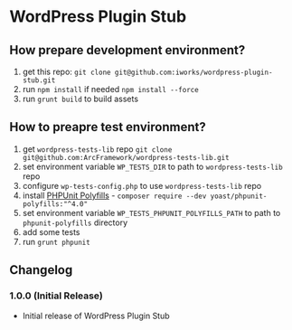 # WordPress Plugin Stub

## How prepare development environment?

1. get this repo: `git clone git@github.com:iworks/wordpress-plugin-stub.git`
2. run `npm install` if needed `npm install --force` 
3. run `grunt build` to build assets

## How to preapre test environment?

1. get `wordpress-tests-lib` repo `git clone git@github.com:ArcFramework/wordpress-tests-lib.git`
2. set environment variable `WP_TESTS_DIR` to path to `wordpress-tests-lib` repo
3. configure `wp-tests-config.php` to use `wordpress-tests-lib` repo
4. install [PHPUnit Polyfills](https://github.com/Yoast/PHPUnit-Polyfills) - `composer require --dev yoast/phpunit-polyfills:"^4.0"`
5. set environment variable `WP_TESTS_PHPUNIT_POLYFILLS_PATH` to path to `phpunit-polyfills` directory
6. add some tests
7. run `grunt phpunit`


## Changelog

### 1.0.0 (Initial Release)
- Initial release of WordPress Plugin Stub
